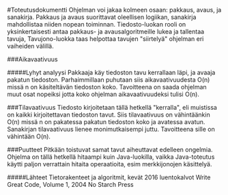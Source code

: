 #Toteutusdokumentti
Ohjelman voi jakaa kolmeen osaan: pakkaus, avaus, ja sanakirja. Pakkaus ja avaus suorittavat oleellisen logiikan, sanakirja mahdollistaa niiden nopean toiminnan. Tiedosto-luokan rooli on yksinkertaisesti antaa pakkaus- ja avausalgoritmeille lukea ja tallentaa tavuja, Tavujono-luokka taas helpottaa tavujen "siirtelyä" ohjelman eri vaiheiden välillä.

###Aikavaativuus

#####Lyhyt analyysi
Pakkaaja käy tiedoston tavu kerrallaan läpi, ja avaaja pakatun tiedoston. Parhaimmillaan puhutaan siis aikavaativuudesta O(n) missä n on käsiteltävän tiedoston koko. Tavoitteena on  saada ohjelman muut osat nopeiksi jotta koko ohjelman aikavaativuudeksi tulisi O(n).


###Tilavaativuus
Tiedosto kirjoitetaan tällä hetkellä "kerralla", eli muistissa on kaikki kirjoitettavan tiedoston tavut. Siis tilavaativuus on vähintäänkin O(n) missä n on pakatessa pakatun tiedoston koko ja avatessa avatun. Sanakirjan tilavaativuus lienee monimutkaisempi juttu. Tavoitteena sille on vähintään O(n).


###Puutteet
Pitkään toistuvat samat tavut aiheuttavat edelleen ongelmia. Ohjelma on tällä hetkellä hitaampi kuin Java-luokilla, vaikka Java-toteutus käytti paljon verrattain hitaita operaatioita, esim merkkijonojen käsittelyä.

#####Lähteet
Tietorakenteet ja algoritmit, kevät 2016 luentokalvot
Write Great Code, Volume 1, 2004 No Starch Press